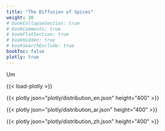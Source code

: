 ```yaml
---
title: "The Diffusion of Spices"
weight: 30
# bookCollapseSection: true
# bookComments: true
# bookFlatSection: true
# bookHidden: true
# bookSearchExclude: true
bookToc: false
plotly: true
---
```


Um

{{< load-plotly >}}

{{< plotly json="plotly/distribution_en.json" height="400" >}}

{{< plotly json="plotly/distribution_ar.json" height="400" >}}

{{< plotly json="plotly/distribution_zh.json" height="400" >}}